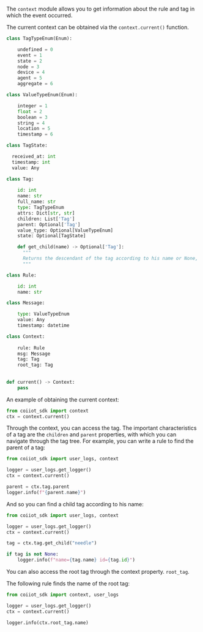 The `context` module allows you to get information about the rule and tag in which the event occurred.

The current context can be obtained via the `context.current()` function.
```python
class TagTypeEnum(Enum):

    undefined = 0
    event = 1
    state = 2
    node = 3
    device = 4
    agent = 5
    aggregate = 6

class ValueTypeEnum(Enum):

    integer = 1
    float = 2
    boolean = 3
    string = 4
    location = 5
    timestamp = 6

class TagState:

  received_at: int
  timestamp: int
  value: Any

class Tag:
    
    id: int
    name: str
    full_name: str
    type: TagTypeEnum
    attrs: Dict[str, str]
    children: List['Tag']
    parent: Optional['Tag']
    value_type: Optional[ValueTypeEnum]
    state: Optional[TagState]

    def get_child(name) -> Optional['Tag']:
      """
      Returns the descendant of the tag according to his name or None, if there is no such
      """

class Rule:

    id: int
    name: str

class Message:

    type: ValueTypeEnum
    value: Any
    timestamp: datetime

class Context:
    
    rule: Rule
    msg: Message
    tag: Tag
    root_tag: Tag
    
    
def current() -> Context:
    pass
```

An example of obtaining the current context:
```python
from coiiot_sdk import context
ctx = context.current()
```

Through the context, you can access the tag. The important characteristics of a tag are the `children` and `parent` properties, with which you can navigate through the tag tree. For example, you can write a rule to find the parent of a tag:
```python
from coiiot_sdk import user_logs, context

logger = user_logs.get_logger()
ctx = context.current()

parent = ctx.tag.parent
logger.info(f"{parent.name}")
```

And so you can find a child tag according to his name:
```python
from coiiot_sdk import user_logs, context

logger = user_logs.get_logger()
ctx = context.current()

tag = ctx.tag.get_child("needle")

if tag is not None:
	logger.info(f"name={tag.name} id={tag.id}")
```

You can also access the root tag through the context property. `root_tag`.

The following rule finds the name of the root tag:
```python
from coiiot_sdk import context, user_logs

logger = user_logs.get_logger()
ctx = context.current()

logger.info(ctx.root_tag.name)
```
